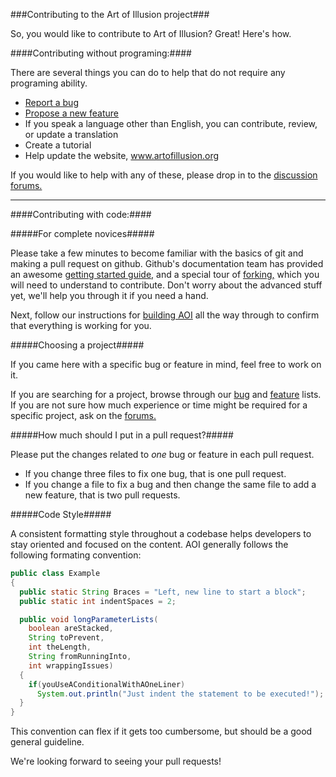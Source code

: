###Contributing to the Art of Illusion project###

So, you would like to contribute to Art of Illusion? Great! Here's how.

####Contributing without programing:####

There are several things you can do to help that do not require
any programing ability.

 * [Report a bug](https://sourceforge.net/p/aoi/bugs/)
 * [Propose a new feature](https://sourceforge.net/p/aoi/feature-requests/)
 * If you speak a language other than English, you can contribute,
review, or update a translation
 * Create a tutorial
 * Help update the website, www.artofillusion.org

If you would like to help with any of these, please drop in to
the [discussion forums.](https://sourecforge.net/p/aoi/discussion)

------------------------------------------------------

####Contributing with code:####

#####For complete novices#####

Please take a few minutes to become familiar with the basics of git
and making a pull request on github. Github's documentation team has
provided an awesome
[getting started guide,](https://guides.github.com/activities/hello-world/)
and a special tour of
[forking,](https://guides.github.com/activities/forking) which you will
need to understand to contribute. Don't worry about the advanced stuff 
yet, we'll help you through it if you need a hand.

Next, follow our instructions for [building AOI](./Building.md) all
the way through to confirm that everything is working for you. 

#####Choosing a project#####

If you came here with a specific bug or feature in mind, feel free to
work on it. 

If you are searching for a project, browse through our
[bug](https://sourceforge.net/p/aoi/bugs) and
[feature](https://sourceforge.net/p/aoi/feature-requests) lists.
If you are not sure how much experience or time might be required
for a specific project, ask on the
[forums.](https://sourceforge.net/p/aoi/discussion)

#####How much should I put in a pull request?#####

Please put the changes related to *one* bug or feature in each pull
request.

 * If you change three files to fix one bug, that is one pull request.
 * If you change a file to fix a bug and then change the same file to
add a new feature, that is two pull requests.

#####Code Style#####

A consistent formatting style throughout a codebase helps developers
to stay oriented and focused on the content. AOI generally follows the
following formating convention:

```java
public class Example
{
  public static String Braces = "Left, new line to start a block";
  public static int indentSpaces = 2;

  public void longParameterLists(
    boolean areStacked,
    String toPrevent,
    int theLength,
    String fromRunningInto,
    int wrappingIssues)
  {
    if(youUseAConditionalWithAOneLiner)
      System.out.println("Just indent the statement to be executed!");
  }
}
```

This convention can flex if it gets too cumbersome, but should be a
good general guideline.

We're looking forward to seeing your pull requests!
